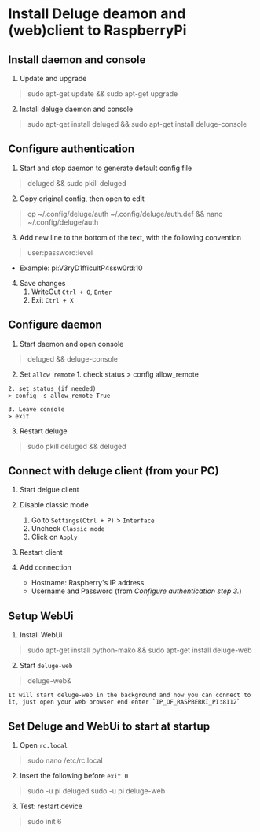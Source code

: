 Install Deluge deamon and (web)client to RaspberryPi
=

Install daemon and console
-
1. Update and upgrade
> sudo apt-get update && sudo apt-get upgrade

2. Install deluge daemon and console
> sudo apt-get install deluged && sudo apt-get install deluge-console

Configure authentication
-
1. Start and stop daemon to generate default config file
> deluged && sudo pkill deluged
 
2. Copy original config, then open to edit
> cp ~/.config/deluge/auth ~/.config/deluge/auth.def && nano ~/.config/deluge/auth

3. Add new line to the bottom of the text, with the following convention
> user:password:level

- Example:
pi:V3ryD1fficultP4ssw0rd:10

4. Save changes
    1. WriteOut `Ctrl + O`, `Enter`
    2. Exit `Ctrl + X`

Configure daemon
-
1. Start daemon and open console
> deluged && deluge-console

2.    Set `allow remote`
    1. check status
    > config allow_remote

    2. set status (if needed)
    > config -s allow_remote True

    3. Leave console
    > exit

3. Restart deluge
> sudo pkill deluged && deluged

Connect with deluge client (from your PC)
-
1. Start delgue client
2. Disable classic mode

    1. Go to `Settings(Ctrl + P)` > `Interface` 
    2. Uncheck `Classic mode`
    3. Click on `Apply`
3. Restart client
4. Add connection 

    - Hostname: Raspberry's IP address
    - Username and Password (from _Configure authentication step 3._)

Setup WebUi
-
1. Install WebUi
> sudo apt-get install python-mako    && sudo apt-get install deluge-web

2. Start `deluge-web`
> deluge-web&

    It will start deluge-web in the background and now you can connect to it, just open your web browser end enter `IP_OF_RASPBERRI_PI:8112`

Set Deluge and WebUi to start at startup
-
1. Open `rc.local`
> sudo nano /etc/rc.local

2.    Insert the following before `exit 0`
> sudo -u pi deluged
> sudo -u pi deluge-web

3. Test: restart device
> sudo init 6